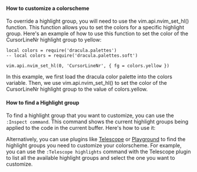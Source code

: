 #### How to customize a colorscheme

To override a highlight group, you will need to use the vim.api.nvim_set_hl()
function.
This function allows you to set the colors for a specific highlight group. 
Here's an example of how to use this function to set the color of the 
CursorLineNr highlight group to yellow:

    local colors = require('dracula.palettes')
    -- local colors = require('dracula.palettes.soft')

    vim.api.nvim_set_hl(0, 'CursorLineNr', { fg = colors.yellow })

In this example, we first load the dracula color palette into the colors variable. Then, we use vim.api.nvim_set_hl() 
to set the color of the CursorLineNr highlight group to the value of colors.yellow.

#### How to find a Highlight group

To find a highlight group that you want to customize, you can use the `:Inspect command`.
This command shows the current highlight 
groups being applied to the code in the current buffer. Here's how to use it:

Alternatively, you can use plugins like [Telescope](https://github.com/nvim-telescope/telescope.nvim) or 
[Playground](https://github.com/nvim-treesitter/playground) to find the highlight groups you need to customize your colorscheme. 
For example, you can use the `:Telescope highlights` command with the Telescope 
plugin to list all the available highlight 
groups and select the one you want to customize.
